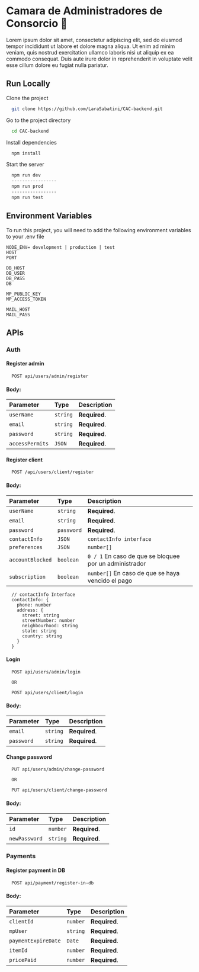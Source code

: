 
# Camara de Administradores de Consorcio 🏢

Lorem ipsum dolor sit amet, consectetur adipiscing elit, sed do eiusmod tempor incididunt ut labore et dolore magna aliqua. Ut enim ad minim veniam, quis nostrud exercitation ullamco laboris nisi ut aliquip ex ea commodo consequat. Duis aute irure dolor in reprehenderit in voluptate velit esse cillum dolore eu fugiat nulla pariatur.

## Run Locally

Clone the project

```bash
  git clone https://github.com/LaraSabatini/CAC-backend.git
```

Go to the project directory

```bash
  cd CAC-backend
```

Install dependencies

```bash
  npm install
```

Start the server

```bash
  npm run dev
  -----------------
  npm run prod
  -----------------
  npm run test
```

## Environment Variables

To run this project, you will need to add the following environment variables to your .env file

```
NODE_ENV= development | production | test
HOST
PORT

DB_HOST
DB_USER
DB_PASS
DB

MP_PUBLIC_KEY
MP_ACCESS_TOKEN

MAIL_HOST
MAIL_PASS
```

## APIs

### Auth

#### Register admin

```http
  POST api/users/admin/register
```

#### Body:

| Parameter | Type     | Description                |
| :-------- | :------- | :------------------------- |
| `userName`| `string`| **Required**.             |
| `email`| `string`| **Required**.             |
| `password`| `string`| **Required**.             |
| `accessPermits`| `JSON`| **Required**.             |


#### Register client

```http
  POST /api/users/client/register
```
#### Body:


| Parameter | Type     | Description                       |
| :-------- | :------- | :-------------------------------- |
| `userName`      | `string` | **Required**. |
| `email`      | `string` | **Required**. |
| `password`      | `password` | **Required**. |
| `contactInfo`      | `JSON` | `contactInfo interface` |
| `preferences`      | `JSON` | `number[]` |
| `accountBlocked`      | `boolean` | `0 / 1` En caso de que se bloquee por un administrador  |
| `subscription`      | `boolean` | `number[]` En caso de que se haya vencido el pago |

```
  // contactInfo Interface
  contactInfo: {
    phone: number
    address: {
      street: string
      streetNumber: number
      neighbourhood: string
      state: string
      country: string
    }
  }
```

#### Login

```http
  POST api/users/admin/login

  OR

  POST api/users/client/login
```

#### Body:

| Parameter | Type     | Description                |
| :-------- | :------- | :------------------------- |
| `email`| `string`| **Required**.             |
| `password`| `string`| **Required**.             |


#### Change password

```http
  PUT api/users/admin/change-password

  OR

  PUT api/users/client/change-password
```

#### Body:

| Parameter | Type     | Description                |
| :-------- | :------- | :------------------------- |
| `id`| `number`| **Required**.             |
| `newPassword`| `string`| **Required**.             |

### Payments

#### Register payment in DB

```http
  POST api/payment/register-in-db
```

#### Body:

| Parameter | Type     | Description                |
| :-------- | :------- | :------------------------- |
| `clientId`| `number`| **Required**.             |
| `mpUser`| `string`| **Required**.             |
| `paymentExpireDate`| `Date`| **Required**.             |
| `itemId`| `number`| **Required**.             |
| `pricePaid`| `number`| **Required**.             |


